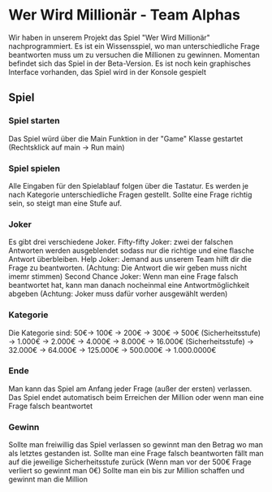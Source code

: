 # Wer Wird Millionär - Team Alphas
Wir haben in unserem Projekt das Spiel "Wer Wird Millionär" nachprogrammiert.
Es ist ein Wissensspiel, wo man unterschiedliche Frage beantworten muss um zu versuchen die Millionen zu gewinnen.
Momentan befindet sich das Spiel in der Beta-Version.
Es ist noch kein graphisches Interface vorhanden, das Spiel wird in der Konsole gespielt

## Spiel
### Spiel starten
Das Spiel würd über die Main Funktion in der "Game" Klasse gestartet (Rechtsklick auf main -> Run main)

### Spiel spielen
Alle Eingaben für den Spielablauf folgen über die Tastatur. 
Es werden je nach Kategorie unterschiedliche Fragen gestellt.
Sollte eine Frage richtig sein, so steigt man eine Stufe auf.

### Joker
Es gibt drei verschiedene Joker.
Fifty-fifty Joker: zwei der falschen Antworten werden ausgeblendet sodass nur die richtige und eine flasche Antwort überbleiben.
Help Joker: Jemand aus unserem Team hilft dir die Frage zu beantworten. (Achtung: Die Antwort die wir geben muss nicht imemr stimmen)
Second Chance Joker: Wenn man eine Frage falsch beantwortet hat, kann man danach nocheinmal eine Antwortmöglichkeit abgeben (Achtung: Joker muss dafür vorher ausgewählt werden)

### Kategorie
Die Kategorie sind:
50€-> 100€ -> 200€ -> 300€ -> 500€ (Sicherheitsstufe) -> 1.000€ -> 2.000€ -> 4.000€ -> 8.000€ -> 16.000€ (Sicherheitsstufe) -> 32.000€ -> 64.000€ -> 125.000€ -> 500.000€ -> 1.000.0000€

### Ende
Man kann das Spiel am Anfang jeder Frage (außer der ersten) verlassen.
Das Spiel endet automatisch beim Erreichen der Million oder wenn man eine Frage falsch beantwortet

### Gewinn
Sollte man freiwillig das Spiel verlassen so gewinnt man den Betrag wo man als letztes gestanden ist.
Sollte man eine Frage falsch beantworten fällt man auf die jeweilige Sicherheitsstufe zurück (Wenn man vor der 500€ Frage verliert so gewinnt man 0€)
Sollte man ein bis zur Million schaffen und gewinnt man die Million

